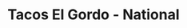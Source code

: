 ---
path: "/eats/tacos-el-gordo-national"
title: "Tacos El Gordo - National"
image: "https://res.cloudinary.com/tpage99/image/upload/v1586830151/local417eats/local417eatslogo.png"
orderops: ["takeout"]
category: "eats"
hours: "9am-8pm Monday through Saturday. 9am-5pm Sunday"
eatsType: "Mexican"
website: "https://www.facebook.com/TACOS-El-GORDO-712547655547034"
facebook: "https://www.facebook.com/TACOS-El-GORDO-712547655547034"
address: "1510 N National Springfield, Missouri 65803"
phone: "4174029307"
tags: ["mexican", "tacos"]
---